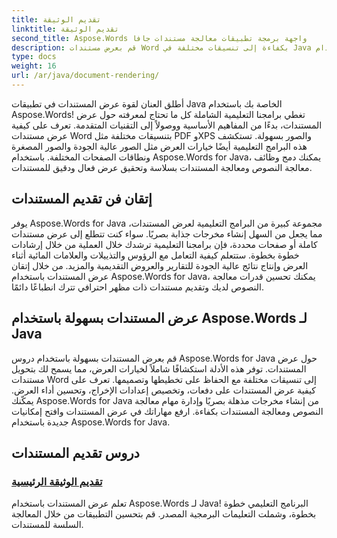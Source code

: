 ```yaml
---
title: تقديم الوثيقة
linktitle: تقديم الوثيقة
second_title: Aspose.Words واجهة برمجة تطبيقات معالجة مستندات جافا
description: قم بعرض مستندات Word بكفاءة إلى تنسيقات مختلفة في Java باستخدام Aspose.Words! تقديم المستندات الرئيسية للمخرجات الاحترافية.
type: docs
weight: 16
url: /ar/java/document-rendering/
---
```


أطلق العنان لقوة عرض المستندات في تطبيقات Java الخاصة بك باستخدام Aspose.Words! تغطي برامجنا التعليمية الشاملة كل ما تحتاج لمعرفته حول عرض المستندات، بدءًا من المفاهيم الأساسية ووصولاً إلى التقنيات المتقدمة. تعرف على كيفية عرض مستندات Word بتنسيقات مختلفة مثل PDF وXPS والصور بسهولة. تستكشف هذه البرامج التعليمية أيضًا خيارات العرض مثل الصور عالية الجودة والصور المصغرة ونطاقات الصفحات المختلفة. باستخدام Aspose.Words for Java، يمكنك دمج وظائف معالجة النصوص ومعالجة المستندات بسلاسة وتحقيق عرض فعال ودقيق للمستندات.

## إتقان فن تقديم المستندات

يوفر Aspose.Words for Java مجموعة كبيرة من البرامج التعليمية لعرض المستندات، مما يجعل من السهل إنشاء مخرجات جذابة بصريًا. سواء كنت تتطلع إلى عرض مستندات كاملة أو صفحات محددة، فإن برامجنا التعليمية ترشدك خلال العملية من خلال إرشادات خطوة بخطوة. ستتعلم كيفية التعامل مع الرؤوس والتذييلات والعلامات المائية أثناء العرض وإنتاج نتائج عالية الجودة للتقارير والعروض التقديمية والمزيد. من خلال إتقان عرض المستندات باستخدام Aspose.Words for Java، يمكنك تحسين قدرات معالجة النصوص لديك وتقديم مستندات ذات مظهر احترافي تترك انطباعًا دائمًا.

## عرض المستندات بسهولة باستخدام Aspose.Words لـ Java

قم بعرض المستندات بسهولة باستخدام دروس Aspose.Words for Java حول عرض المستندات. توفر هذه الأدلة استكشافًا شاملاً لخيارات العرض، مما يسمح لك بتحويل مستندات Word إلى تنسيقات مختلفة مع الحفاظ على تخطيطها وتصميمها. تعرف على كيفية عرض المستندات على دفعات، وتخصيص إعدادات الإخراج، وتحسين أداء العرض. يمكّنك Aspose.Words for Java من إنشاء مخرجات مذهلة بصريًا وإدارة مهام معالجة النصوص ومعالجة المستندات بكفاءة. ارفع مهاراتك في عرض المستندات وافتح إمكانيات جديدة باستخدام Aspose.Words for Java.

## دروس تقديم المستندات
### [ تقديم الوثيقة الرئيسية](./master-document-rendering/)
تعلم عرض المستندات باستخدام Aspose.Words لـ Java! البرنامج التعليمي خطوة بخطوة، وشملت التعليمات البرمجية المصدر. قم بتحسين التطبيقات من خلال المعالجة السلسة للمستندات.